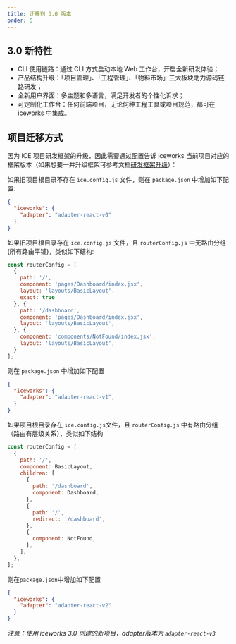 ```yaml
---
title: 迁移到 3.0 版本
order: 5
---
```


## 3.0 新特性

* CLI 使用链路：通过 CLI 方式启动本地 Web 工作台，开启全新研发体验；
* 产品结构升级：「项目管理」、「工程管理」、「物料市场」三大板块助力源码链路研发；
* 全新用户界面：多主题和多语言，满足开发者的个性化诉求；
* 可定制化工作台：任何前端项目，无论何种工程工具或项目规范，都可在 iceworks 中集成。

## 项目迁移方式

因为 ICE 项目研发框架的升级，因此需要通过配置告诉 iceworks 当前项目对应的框架版本（如果想要一并升级框架可参考文档[研发框架升级](/docs/guide/resource/migrate)）：

如果旧项目根目录不存在 `ice.config.js` 文件，则在 `package.json` 中增加如下配置:

```json
{
  "iceworks": {
    "adapter": "adapter-react-v0"
  }
}
```

如果旧项目根目录存在 `ice.config.js` 文件，且 `routerConfig.js` 中无路由分组 (所有路由平铺)，类似如下结构:

```javascript
const routerConfig = [
  {
    path: '/',
    component: 'pages/Dashboard/index.jsx',
    layout: 'layouts/BasicLayout',
    exact: true
  }, {
    path: '/dashboard',
    component: 'pages/Dashboard/index.jsx',
    layout: 'layouts/BasicLayout',
  }, {
    component: 'components/NotFound/index.jsx',
    layout: 'layouts/BasicLayout',
  }
];
```

则在 `package.json` 中增加如下配置

```json
{
  "iceworks": {
    "adapter": "adapter-react-v1",
  }
}
```

如果项目根目录存在 `ice.config.js`文件，且 `routerConfig.js` 中有路由分组（路由有层级关系），类似如下结构

```javascript
const routerConfig = [
  {
    path: '/',
    component: BasicLayout,
    children: [
      {
        path: '/dashboard',
        component: Dashboard,
      },
      {
        path: '/',
        redirect: '/dashboard',
      },
      {
        component: NotFound,
      },
    ],
  },
];
```

则在`package.json`中增加如下配置

```json
{
  "iceworks": {
    "adapter": "adapter-react-v2"
  }
}
```

*注意：使用 iceworks 3.0 创建的新项目，adapter版本为 `adapter-react-v3`*
